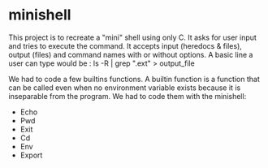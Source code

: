 # minishell

This project is to recreate a "mini" shell using only C.
It asks for user input and tries to execute the command.
It accepts input (heredocs & files), output (files) and command names with or without options.
A basic line a user can type would be : ls -R | grep ".ext" > output_file

We had to code a few builtins functions.
A builtin function is a function that can be called even when no environment variable exists because it is inseparable from the program.
We had to code them with the minishell:
  - Echo
  - Pwd
  - Exit
  - Cd
  - Env
  - Export
  
